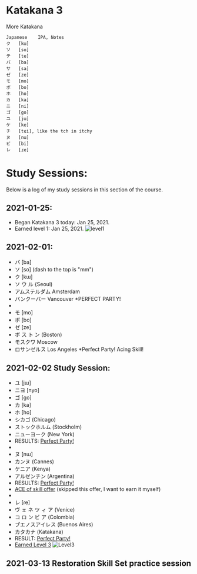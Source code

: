 # Katakana 3
More Katakana

    Japanese 	IPA, Notes
    ク 	[kɯ]
    ソ 	[so]
    テ 	[te]
    バ 	[ba]
    サ 	[sa]
    ゼ 	[ze]
    モ 	[mo]
    ボ 	[bo]
    ホ 	[ho]
    カ 	[ka]
    ニ 	[ni]
    ゴ 	[go]
    ユ 	[jɯ]
    ケ 	[ke]
    チ 	[tɕi], like the tch in itchy
    ヌ 	[nɯ]
    ビ 	[bi]
    レ 	[ɾe]

# Study Sessions:
Below is a log of my study sessions in this section of the course. 

## 2021-01-25: 
* Began Katakana 3 today: Jan 25, 2021. 
* Earned level 1: Jan 25, 2021. 
![level1](https://github.com/EO4wellness/T-I-L/blob/main/polyglot/japon%C3%A9s/Castle-2/Images/2021-01-25_earned-castle2-Katakana3-level-1.png)

## 2021-02-01:
*  バ 	[ba]
*  ソ 	[so] (dash to the top is "mm")
*  ク 	[kɯ]
* ソ ウ ル {Seoul)
* アムステルダム Amsterdam
* バンクーバー Vancouver 
*PERFECT PARTY! 
* 
* モ 	[mo]
* ボ 	[bo]
* ゼ 	[ze] 
* ボ ス ト ン (Boston)
* モスクワ Moscow
* ロサンゼルス Los Angeles 
*Perfect Party! Acing Skill!<br>

## 2021-02-02 Study Session:
* ユ 	[jɯ]
* ニヨ   [nyo]
* ゴ 	[go]
* カ 	[ka]
* ホ 	[ho]
* シカゴ  (Chicago) 
* ストックホルム (Stockholm)
* ニューヨーク (New York) 
* RESULTS: [Perfect Party!](https://github.com/EO4wellness/T-I-L/blob/main/polyglot/japon%C3%A9s/Castle-2/Images/2021-02-02Perfect-Party.png)
* 
* ヌ 	[nɯ]
* カンヌ (Cannes) 
* ケニア (Kenya)
* アルゼンチン (Argentina)
* RESULTS: [Perfect Party!](https://github.com/EO4wellness/T-I-L/blob/main/polyglot/japon%C3%A9s/Castle-2/Images/2021-02-02.jpg)
* [ACE of skill offer](https://github.com/EO4wellness/T-I-L/blob/main/polyglot/japon%C3%A9s/Castle-2/Images/2021-02-02_Katakana3-ACE.png) (skipped this offer, I want to earn it myself)
* 
* レ 	[ɾe]
* ヴ ェ ネ ツ ィ ア (Venice) 
* コ ロ ン ビ ア (Colombia) 
* ブエノスアイレス (Buenos Aires)
* カタカナ (Katakana)
* RESULT: [Perfect Party!](https://github.com/EO4wellness/T-I-L/blob/main/polyglot/japon%C3%A9s/Castle-2/Images/2021-02-02-perfecto.png)
* [Earned Level 3](https://github.com/EO4wellness/T-I-L/blob/main/polyglot/japon%C3%A9s/Castle-2/Images/2021-02-02_Earned-level3-Katakana.png)
![Level3](https://github.com/EO4wellness/T-I-L/blob/main/polyglot/japon%C3%A9s/Castle-2/Images/2021-02-02_Earned-level3-Katakana.png)

## 2021-03-13 Restoration Skill Set practice session 